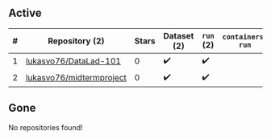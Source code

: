 ## Active
| # | Repository (2) | Stars | Dataset (2) | `run` (2) | `containers-run` |
| --- | --- | --- | --- | --- | --- |
| 1 | [lukasvo76/DataLad-101](https://github.com/lukasvo76/DataLad-101) | 0 | :heavy_check_mark: | :heavy_check_mark: |  |
| 2 | [lukasvo76/midtermproject](https://github.com/lukasvo76/midtermproject) | 0 | :heavy_check_mark: | :heavy_check_mark: |  |

## Gone
No repositories found!

